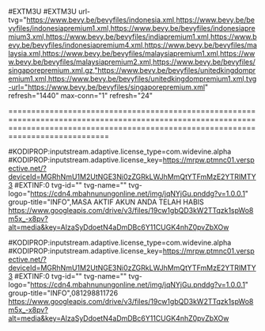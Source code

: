 #EXTM3U
#EXTM3U url-tvg="https://www.bevy.be/bevyfiles/indonesia.xml,https://www.bevy.be/bevyfiles/indonesiapremium1.xml,https://www.bevy.be/bevyfiles/indonesiapremium3.xml,https://www.bevy.be/bevyfiles/indiapremium1.xml,https://www.bevy.be/bevyfiles/indonesiapremium4.xml,https://www.bevy.be/bevyfiles/malaysia.xml,https://www.bevy.be/bevyfiles/malaysiapremium1.xml,https://www.bevy.be/bevyfiles/malaysiapremium2.xml,https://www.bevy.be/bevyfiles/singaporepremium.xml.gz,"https://www.bevy.be/bevyfiles/unitedkingdompremium1.xml,https://www.bevy.be/bevyfiles/unitedkingdompremium1.xml,tvg-url="https://www.bevy.be/bevyfiles/singaporepremium.xml" refresh="1440" max-conn="1" refresh="24"

========================================================================================================================================================================================


#KODIPROP:inputstream.adaptive.license_type=com.widevine.alpha
#KODIPROP:inputstream.adaptive.license_key=https://mrpw.ptmnc01.verspective.net/?deviceId=MGRhNmU1M2UtNGE3Ni0zZGRkLWJhMmQtYTFmMzE2YTRlMTY3
#EXTINF:0 tvg-id="" tvg-name="" tvg-logo="https://cdn4.mbahnunungonline.net/img/jqNYjGu.pnddg?v=1.0.0.1" group-title="INFO",MASA AKTIF AKUN ANDA TELAH HABIS
https://www.googleapis.com/drive/v3/files/19cw1gbQD3kW2TTqzk1spWo8m5x_-x8pv?alt=media&key=AIzaSyDdoetN4aDmDBc6Y11CUGK4nhZ0pvZbXOw
 
#KODIPROP:inputstream.adaptive.license_type=com.widevine.alpha
#KODIPROP:inputstream.adaptive.license_key=https://mrpw.ptmnc01.verspective.net/?deviceId=MGRhNmU1M2UtNGE3Ni0zZGRkLWJhMmQtYTFmMzE2YTRlMTY3
#EXTINF:0 tvg-id="" tvg-name="" tvg-logo="https://cdn4.mbahnunungonline.net/img/jqNYjGu.pnddg?v=1.0.0.1" group-title="INFO",081298811726
https://www.googleapis.com/drive/v3/files/19cw1gbQD3kW2TTqzk1spWo8m5x_-x8pv?alt=media&key=AIzaSyDdoetN4aDmDBc6Y11CUGK4nhZ0pvZbXOw
 
 

